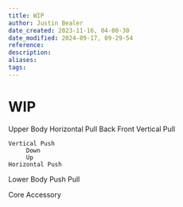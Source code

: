```yaml
---
title: WIP
author: Justin Bealer
date_created: 2023-11-16, 04-00-30
date_modified: 2024-09-17, 09-29-54
reference: 
description: 
aliases: 
tags: 
---
```

# WIP
Upper Body
    Horizontal Pull
        Back
        Front
    Vertical Pull
    
    Vertical Push
         Down 
         Up 
    Horizontal Push

Lower Body
    Push
    Pull

Core
Accessory

